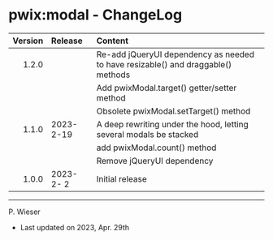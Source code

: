 # pwix:modal - ChangeLog

| Version | Release    | Content |
| ---:    | :---       | :---    |
| 1.2.0   |  | Re-add jQueryUI dependency as needed to have resizable() and draggable() methods |
|         |            | Add pwixModal.target() getter/setter method |
|         |            | Obsolete pwixModal.setTarget() method |
| 1.1.0   | 2023- 2-19 | A deep rewriting under the hood, letting several modals be stacked |
|         |            | add pwixModal.count() method |
|         |            | Remove jQueryUI dependency |
| 1.0.0   | 2023- 2- 2 | Initial release |

---
P. Wieser
- Last updated on 2023, Apr. 29th
